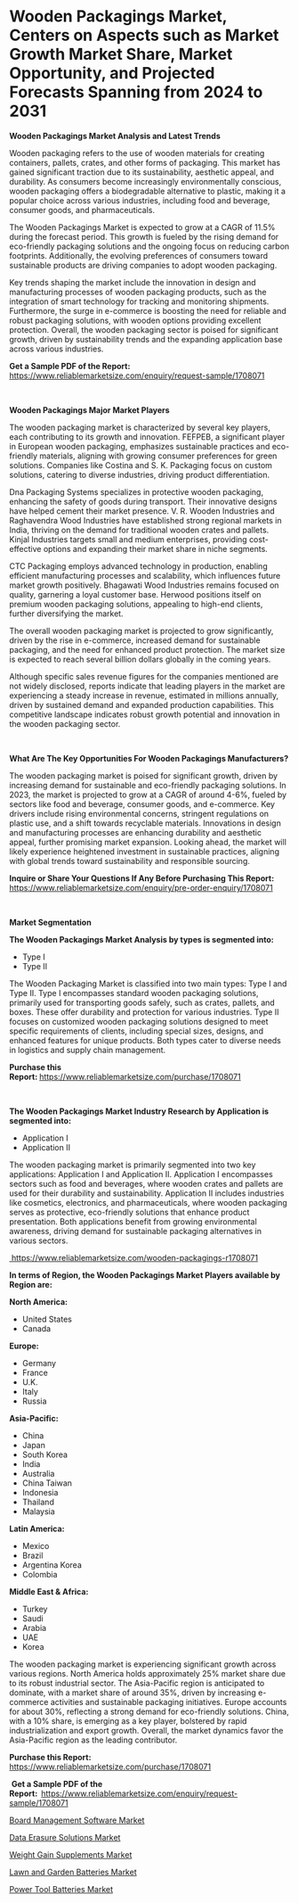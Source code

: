 <p><h1>Wooden Packagings Market, Centers on Aspects such as Market Growth Market Share, Market Opportunity, and Projected Forecasts Spanning from 2024 to 2031</h1></p><p><strong>Wooden Packagings Market Analysis and Latest Trends</strong></p>
<p><p>Wooden packaging refers to the use of wooden materials for creating containers, pallets, crates, and other forms of packaging. This market has gained significant traction due to its sustainability, aesthetic appeal, and durability. As consumers become increasingly environmentally conscious, wooden packaging offers a biodegradable alternative to plastic, making it a popular choice across various industries, including food and beverage, consumer goods, and pharmaceuticals.</p><p>The Wooden Packagings Market is expected to grow at a CAGR of 11.5% during the forecast period. This growth is fueled by the rising demand for eco-friendly packaging solutions and the ongoing focus on reducing carbon footprints. Additionally, the evolving preferences of consumers toward sustainable products are driving companies to adopt wooden packaging.</p><p>Key trends shaping the market include the innovation in design and manufacturing processes of wooden packaging products, such as the integration of smart technology for tracking and monitoring shipments. Furthermore, the surge in e-commerce is boosting the need for reliable and robust packaging solutions, with wooden options providing excellent protection. Overall, the wooden packaging sector is poised for significant growth, driven by sustainability trends and the expanding application base across various industries.</p></p>
<p><strong>Get a Sample PDF of the Report:&nbsp;</strong> <a href="https://www.reliablemarketsize.com/enquiry/request-sample/1708071?utm_campaign=1398&utm_medium=2&utm_source=Github&utm_content=ia&utm_term=07102024&utm_id=wooden-packagings">https://www.reliablemarketsize.com/enquiry/request-sample/1708071</a></p>
<p>&nbsp;</p>
<p><strong>Wooden Packagings Major Market Players</strong></p>
<p><p>The wooden packaging market is characterized by several key players, each contributing to its growth and innovation. FEFPEB, a significant player in European wooden packaging, emphasizes sustainable practices and eco-friendly materials, aligning with growing consumer preferences for green solutions. Companies like Costina and S. K. Packaging focus on custom solutions, catering to diverse industries, driving product differentiation. </p><p>Dna Packaging Systems specializes in protective wooden packaging, enhancing the safety of goods during transport. Their innovative designs have helped cement their market presence. V. R. Wooden Industries and Raghavendra Wood Industries have established strong regional markets in India, thriving on the demand for traditional wooden crates and pallets. Kinjal Industries targets small and medium enterprises, providing cost-effective options and expanding their market share in niche segments.</p><p>CTC Packaging employs advanced technology in production, enabling efficient manufacturing processes and scalability, which influences future market growth positively. Bhagawati Wood Industries remains focused on quality, garnering a loyal customer base. Herwood positions itself on premium wooden packaging solutions, appealing to high-end clients, further diversifying the market.</p><p>The overall wooden packaging market is projected to grow significantly, driven by the rise in e-commerce, increased demand for sustainable packaging, and the need for enhanced product protection. The market size is expected to reach several billion dollars globally in the coming years.</p><p>Although specific sales revenue figures for the companies mentioned are not widely disclosed, reports indicate that leading players in the market are experiencing a steady increase in revenue, estimated in millions annually, driven by sustained demand and expanded production capabilities. This competitive landscape indicates robust growth potential and innovation in the wooden packaging sector.</p></p>
<p>&nbsp;</p>
<p><strong>What Are The Key Opportunities For Wooden Packagings Manufacturers?</strong></p>
<p><p>The wooden packaging market is poised for significant growth, driven by increasing demand for sustainable and eco-friendly packaging solutions. In 2023, the market is projected to grow at a CAGR of around 4-6%, fueled by sectors like food and beverage, consumer goods, and e-commerce. Key drivers include rising environmental concerns, stringent regulations on plastic use, and a shift towards recyclable materials. Innovations in design and manufacturing processes are enhancing durability and aesthetic appeal, further promising market expansion. Looking ahead, the market will likely experience heightened investment in sustainable practices, aligning with global trends toward sustainability and responsible sourcing.</p></p>
<p><strong>Inquire or Share Your Questions If Any Before Purchasing This Report:</strong> <a href="https://www.reliablemarketsize.com/enquiry/pre-order-enquiry/1708071?utm_campaign=1398&utm_medium=2&utm_source=Github&utm_content=ia&utm_term=07102024&utm_id=wooden-packagings">https://www.reliablemarketsize.com/enquiry/pre-order-enquiry/1708071</a></p>
<p>&nbsp;</p>
<p><strong>Market Segmentation</strong></p>
<p><strong>The Wooden Packagings Market Analysis by types is segmented into:</strong></p>
<p><ul><li>Type I</li><li>Type II</li></ul></p>
<p><p>The Wooden Packaging Market is classified into two main types: Type I and Type II. Type I encompasses standard wooden packaging solutions, primarily used for transporting goods safely, such as crates, pallets, and boxes. These offer durability and protection for various industries. Type II focuses on customized wooden packaging solutions designed to meet specific requirements of clients, including special sizes, designs, and enhanced features for unique products. Both types cater to diverse needs in logistics and supply chain management.</p></p>
<p><strong>Purchase this Report:&nbsp;</strong><a href="https://www.reliablemarketsize.com/purchase/1708071?utm_campaign=1398&utm_medium=2&utm_source=Github&utm_content=ia&utm_term=07102024&utm_id=wooden-packagings">https://www.reliablemarketsize.com/purchase/1708071</a></p>
<p>&nbsp;</p>
<p><strong>The Wooden Packagings Market Industry Research by Application is segmented into:</strong></p>
<p><ul><li>Application I</li><li>Application II</li></ul></p>
<p><p>The wooden packaging market is primarily segmented into two key applications: Application I and Application II. Application I encompasses sectors such as food and beverages, where wooden crates and pallets are used for their durability and sustainability. Application II includes industries like cosmetics, electronics, and pharmaceuticals, where wooden packaging serves as protective, eco-friendly solutions that enhance product presentation. Both applications benefit from growing environmental awareness, driving demand for sustainable packaging alternatives in various sectors.</p></p>
<p><a href="https://www.reliablemarketsize.com/wooden-packagings-r1708071?utm_campaign=1398&utm_medium=2&utm_source=Github&utm_content=ia&utm_term=07102024&utm_id=wooden-packagings">&nbsp;https://www.reliablemarketsize.com/wooden-packagings-r1708071</a></p>
<p><strong>In terms of Region, the Wooden Packagings Market Players available by Region are:</strong></p>
<p>
    <p> <strong> North America: </strong>
        <ul>
            <li>United States</li>
            <li>Canada</li>
        </ul>
        </p> 
    <p> <strong> Europe: </strong>
        <ul>
            <li>Germany</li>
            <li>France</li>
            <li>U.K.</li>
            <li>Italy</li>
            <li>Russia</li>
        </ul>
        </p> 
    <p> <strong> Asia-Pacific: </strong>
        <ul>
            <li>China</li>
            <li>Japan</li>
            <li>South Korea</li>
            <li>India</li>
            <li>Australia</li>
            <li>China Taiwan</li>
            <li>Indonesia</li>
            <li>Thailand</li>
            <li>Malaysia</li>
        </ul>
        </p> 
    <p> <strong> Latin America: </strong>
        <ul>
            <li>Mexico</li>
            <li>Brazil</li>
            <li>Argentina Korea</li>
            <li>Colombia</li>
        </ul>
        </p> 
    <p> <strong> Middle East & Africa: </strong>
        <ul>
            <li>Turkey</li>
            <li>Saudi</li>
            <li>Arabia</li>
            <li>UAE</li>
            <li>Korea</li>
        </ul>
    </p>
    </p>
<p><p>The wooden packaging market is experiencing significant growth across various regions. North America holds approximately 25% market share due to its robust industrial sector. The Asia-Pacific region is anticipated to dominate, with a market share of around 35%, driven by increasing e-commerce activities and sustainable packaging initiatives. Europe accounts for about 30%, reflecting a strong demand for eco-friendly solutions. China, with a 10% share, is emerging as a key player, bolstered by rapid industrialization and export growth. Overall, the market dynamics favor the Asia-Pacific region as the leading contributor.</p></p>
<p><strong>Purchase this Report: </strong><a href="https://www.reliablemarketsize.com/purchase/1708071?utm_campaign=1398&utm_medium=2&utm_source=Github&utm_content=ia&utm_term=07102024&utm_id=wooden-packagings">https://www.reliablemarketsize.com/purchase/1708071</a></p>
<p>&nbsp;<strong>Get a Sample PDF of the Report:&nbsp;&nbsp;</strong><a href="https://www.reliablemarketsize.com/enquiry/request-sample/1708071?utm_campaign=1398&utm_medium=2&utm_source=Github&utm_content=ia&utm_term=07102024&utm_id=wooden-packagings">https://www.reliablemarketsize.com/enquiry/request-sample/1708071</a></p>
<p><strong></strong></p>
<p><p><a href="https://www.linkedin.com/pulse/board-management-software-market-outlook-current-assessment-ztjye?utm_campaign=1398&utm_medium=2&utm_source=Github&utm_content=ia&utm_term=07102024&utm_id=wooden-packagings">Board Management Software Market</a></p><p><a href="https://www.linkedin.com/pulse/global-data-erasure-solutions-market-trends-innovations-forward-looking-zujwe?utm_campaign=1398&utm_medium=2&utm_source=Github&utm_content=ia&utm_term=07102024&utm_id=wooden-packagings">Data Erasure Solutions Market</a></p><p><a href="https://www.linkedin.com/pulse/weight-gain-supplements-market-evolution-regional-adaptations-lck0f?utm_campaign=1398&utm_medium=2&utm_source=Github&utm_content=ia&utm_term=07102024&utm_id=wooden-packagings">Weight Gain Supplements Market</a></p><p><a href="https://issuu.com/reportprime-2/docs/lawn-and-garden-batteries-market-si_cf9972544466c2?utm_campaign=1398&utm_medium=2&utm_source=Github&utm_content=ia&utm_term=07102024&utm_id=wooden-packagings">Lawn and Garden Batteries Market</a></p><p><a href="https://issuu.com/reportprime-2/docs/power-tool-batteries-market-size-20_c11fe2465d8dae?utm_campaign=1398&utm_medium=2&utm_source=Github&utm_content=ia&utm_term=07102024&utm_id=wooden-packagings">Power Tool Batteries Market</a></p></p>